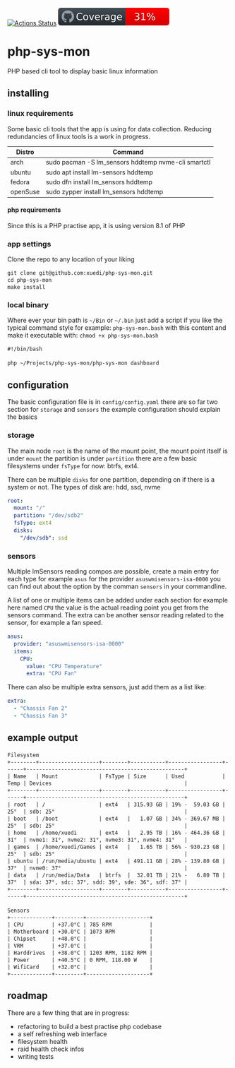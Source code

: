[![Actions Status](https://github.com/xuedi/php-sys-mon/workflows/PHP-Unit/badge.svg)](https://github.com/xuedi/php-sys-mon/actions)
[![Code Coverage](https://raw.githubusercontent.com/xuedi/php-sys-mon/master/tests/badge/coverage.svg?sanitize=true)](https://github.com/xuedi/php-sys-mon/blob/master/tests/badge_generator.php)


# php-sys-mon

PHP based cli tool to display basic linux information

## installing

### linux requirements

Some basic cli tools that the app is using for data collection. 
Reducing redundancies of linux tools is a work in progress.  

| Distro   | Command                                              |
|----------|------------------------------------------------------|
| arch     | sudo pacman -S lm_sensors hddtemp nvme-cli smartctl  |
| ubuntu   | sudo apt install lm-sensors hddtemp                  |
| fedora   | sudo dfn install lm_sensors hddtemp                  |
| openSuse | sudo zypper install lm_sensors hddtemp               |

#### php requirements

Since this is a PHP practise app, it is using version 8.1 of PHP

### app settings

Clone the repo to any location of your liking

``` shell
git clone git@github.com:xuedi/php-sys-mon.git 
cd php-sys-mon
make install
```

### local binary

Where ever your bin path is `~/Bin` or `~/.bin` just add a script 
if you like the typical command style for example: `php-sys-mon.bash` 
with this content and make it executable with: `chmod +x php-sys-mon.bash`

``` shell
#!/bin/bash

php ~/Projects/php-sys-mon/php-sys-mon dashboard
```

## configuration

The basic configuration file is in `config/config.yaml` there 
are so far two section for `storage` and `sensors` the example 
configuration should explain the basics

### storage

The main node `root` is the name of the mount point, the mount 
point itself is under `mount` the partition is under `partition` 
there are a few basic filesystems under `fsType` for now: 
btrfs, ext4. 

There can be multiple `disks` for one partition, depending on 
if there is a system or not. The types of disk are: 
hdd, ssd, nvme

``` yaml
root:
  mount: "/"
  partition: "/dev/sdb2"
  fsType: ext4
  disks:
    "/dev/sdb": ssd
```

### sensors

Multiple lmSensors reading compos are possible, create a main 
entry for each type for example `asus` for the provider 
`asuswmisensors-isa-0000` you can find out about the option 
by the comman `sensors` in your commandline.

A list of one or multiple items can be added under each 
section for example here named `CPU` the value is the 
actual reading point you get from the sensors command. 
The extra can be another sensor reading related to the 
sensor, for example a fan speed. 

``` yaml
asus:
  provider: "asuswmisensors-isa-0000"
  items:
    CPU:
      value: "CPU Temperature"
      extra: "CPU Fan"
```

There can also be multiple extra sensors, just add them as a 
list like:

``` yaml
extra:
  - "Chassis Fan 2"
  - "Chassis Fan 3"
```

## example output

```
Filesystem
+--------+-------------------+--------+-----------+-----------------+------+--------------------------------------------------+
| Name   | Mount             | FsType | Size      | Used            | Temp | Devices                                          |
+--------+-------------------+--------+-----------+-----------------+------+--------------------------------------------------+
| root   | /                 | ext4   | 315.93 GB | 19% -  59.03 GB | 25°  | sdb: 25°                                         |
| boot   | /boot             | ext4   |   1.07 GB | 34% - 369.67 MB | 25°  | sdb: 25°                                         |
| home   | /home/xuedi       | ext4   |   2.95 TB | 16% - 464.36 GB | 31°  | nvme1: 31°, nvme2: 31°, nvme3: 31°, nvme4: 31°   |
| games  | /home/xuedi/Games | ext4   |   1.65 TB | 56% - 930.23 GB | 25°  | sdb: 25°                                         |
| ubuntu | /run/media/ubuntu | ext4   | 491.11 GB | 28% - 139.80 GB | 37°  | nvme0: 37°                                       |
| data   | /run/media/Data   | btrfs  |  32.01 TB | 21% -   6.80 TB | 37°  | sda: 37°, sdc: 37°, sdd: 39°, sde: 36°, sdf: 37° |
+--------+-------------------+--------+-----------+-----------------+------+--------------------------------------------------+

Sensors
+-------------+---------+--------------------+
| CPU         | +37.0°C | 785 RPM            |
| Motherboard | +30.0°C | 1073 RPM           |
| Chipset     | +48.0°C |                    |
| VRM         | +37.0°C |                    |
| Harddrives  | +38.0°C | 1203 RPM, 1182 RPM |
| Power       | +40.5°C | 0 RPM, 118.00 W    |
| WifiCard    | +32.0°C |                    |
+-------------+---------+--------------------+
```

## roadmap

There are a few thing that are in progress:
- refactoring to build a best practise php codebase
- a self refreshing web interface
- filesystem health
- raid health check infos
- writing tests
